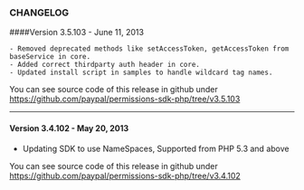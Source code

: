 ### CHANGELOG

####Version 3.5.103 - June 11, 2013

	- Removed deprecated methods like setAccessToken, getAccessToken from baseService in core.
    - Added correct thirdparty auth header in core.
	- Updated install script in samples to handle wildcard tag names. 

You can see source code of this release in github under https://github.com/paypal/permissions-sdk-php/tree/v3.5.103

--------------------------------------------------------------------------------------------------

#### Version 3.4.102 - May 20, 2013

   - Updating SDK to use NameSpaces, Supported from PHP 5.3 and above
 
You can see source code of this release in github under https://github.com/paypal/permissions-sdk-php/tree/v3.4.102